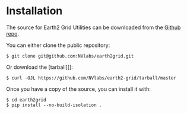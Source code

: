 # Installation

The source for Earth2 Grid Utilities can be downloaded from
the [Github repo][].

You can either clone the public repository:

``` console
$ git clone git@github.com:NVlabs/earth2grid.git
```

Or download the [tarball][]:

``` console
$ curl -OJL https://github.com/NVlabs/earth2-grid/tarball/master
```

Once you have a copy of the source, you can install it with:

``` console
$ cd earth2grid
$ pip install --no-build-isolation .
```

  [Github repo]: https://github.com/NVlabs/earth2grid
